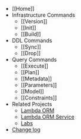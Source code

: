   * [[Home]]
  * Infrastructure Commands
    * [[Version]]
    * [[Init]]
    * [[Build]]		
  * DDL Commands
    * [[Sync]]
    * [[Drop]]
  * Query Commands
    * [[Execute]]
    * [[Plan]]
    * [[Metadata]]
    * [[Parameters]]
    * [[Model]]
    * [[Constraints]]
  * Related Projects
    * [Lambda ORM](https://github.com/FlavioLionelRita/lambdaorm)
    * [Lambda ORM Service](https://github.com/FlavioLionelRita/lambdaorm-svc)
    * [Labs](https://github.com/FlavioLionelRita/lambdaorm-labs)
  * [Change log](https://github.com/FlavioLionelRita/lambdaorm-cli/blob/main/CHANGELOG.md)  
